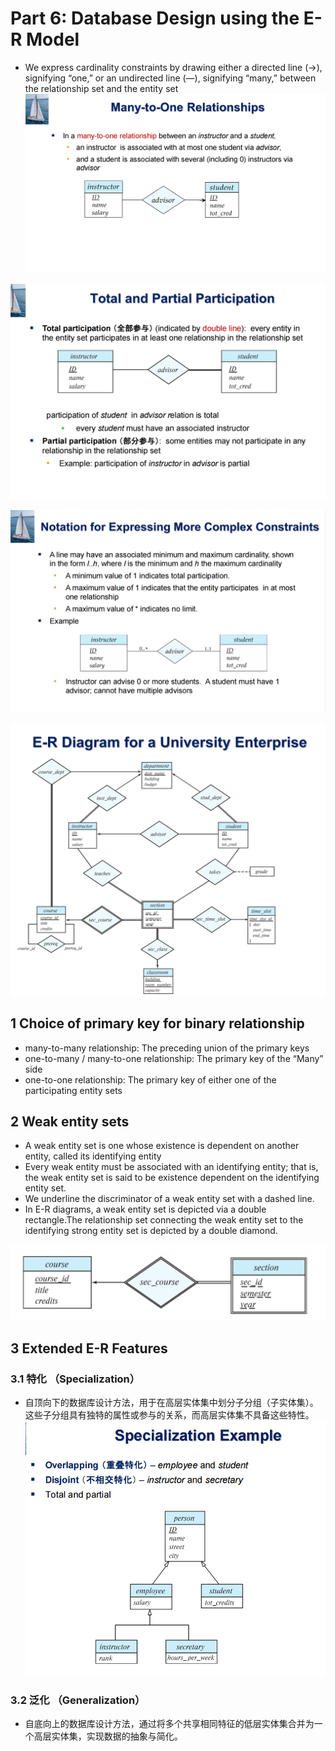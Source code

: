 # Part 6: Database Design using the E-R Model

- We express cardinality constraints by drawing either a directed line (->), signifying “one,” or an undirected line (—), signifying “many,” between the 
relationship set and the entity set
![alt text](<image copy.png>)

![alt text](<image-1 copy.png>)

![alt text](<image-2 copy.png>)

![alt text](image-5.png)

## 1 Choice of primary key for binary relationship
- many-to-many relationship: The preceding union of the primary keys
- one-to-many / many-to-one relationship: The primary key of the “Many” side
- one-to-one relationship: The primary key of either one of the participating entity sets 

## 2 Weak entity sets
- A weak entity set is one whose existence is dependent on another entity, called its identifying entity 
- Every weak entity must be associated with an identifying entity; that is, the weak entity set is said to be existence dependent on the identifying entity set.
- We underline the discriminator of a weak entity set with a dashed line.
- In E-R diagrams, a weak entity set is depicted via a double rectangle.The relationship set connecting the weak entity set to the identifying strong entity set is depicted by a double diamond.

![alt text](image-4.png)
## 3 Extended E-R Features
### 3.1 特化 （Specialization）
- 自顶向下的数据库设计方法，用于在高层实体集中划分子分组（子实体集）。这些子分组具有独特的属性或参与的关系，而高层实体集不具备这些特性。
![alt text](image-6.png)

### 3.2 泛化 （Generalization）
- 自底向上的数据库设计方法，通过将多个共享相同特征的低层实体集合并为一个高层实体集，实现数据的抽象与简化。